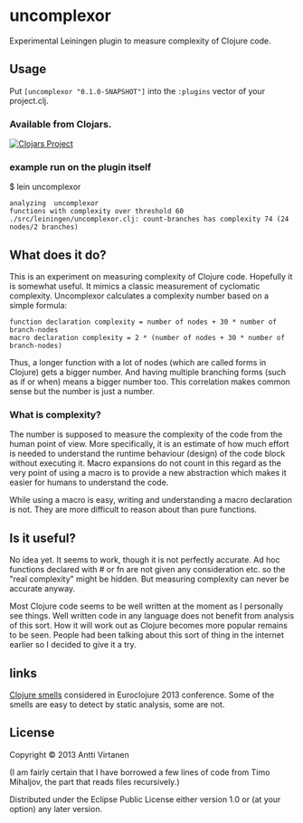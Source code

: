 # uncomplexor

Experimental Leiningen plugin to measure complexity of Clojure code.

## Usage

Put `[uncomplexor "0.1.0-SNAPSHOT"]` into the `:plugins` vector of your project.clj.

### Available from Clojars.

[![Clojars Project](http://clojars.org/org.clojars.lokori/uncomplexor/latest-version.svg)](http://clojars.org/org.clojars.lokori/uncomplexor)


### example run on the plugin itself

$ lein uncomplexor

```
analyzing  uncomplexor
functions with complexity over threshold 60
./src/leiningen/uncomplexor.clj: count-branches has complexity 74 (24 nodes/2 branches)
```


## What does it do?

This is an experiment on measuring complexity of Clojure code. Hopefully it is somewhat useful.  It mimics a classic measurement of cyclomatic complexity. Uncomplexor calculates a complexity number based on a simple formula:

```
function declaration complexity = number of nodes + 30 * number of branch-nodes
macro declaration complexity = 2 * (number of nodes + 30 * number of branch-nodes)
```

Thus, a longer function with a lot of nodes (which are called forms in Clojure) gets a bigger number. And having multiple branching forms (such as if or when) means a bigger number too. This correlation makes common sense but the number is just a number. 

### What is complexity?

The number is supposed to measure the complexity of the code from the human point of view. More specifically, it is an estimate of how much effort is needed to understand the runtime behaviour (design) of the code block without executing it. Macro expansions do not count in this regard as the very point of using a macro is to provide a new abstraction which makes it easier for humans to understand the code.

While using a macro is easy, writing and understanding a macro declaration is not. They are more difficult to reason about than pure functions. 


## Is it useful? 

No idea yet. It seems to work, though it is not perfectly accurate. Ad hoc functions declared with # or fn are not given any consideration etc. so the "real complexity" might be hidden. But measuring complexity can never be accurate anyway.

Most Clojure code seems to be well written at the moment as I personally see things.  Well written code in any language does not benefit from analysis of this sort. How it will work out as Clojure becomes more popular remains to be seen. People had been talking about this sort of thing in the internet earlier so I decided to give it a try.

## links

[Clojure smells](http://teropa.info/blog/2013/10/14/euroclojure-2013-common-clojure-smells.html) considered in Euroclojure 2013 conference. Some of the smells are easy to detect by static analysis, some are not. 


## License

Copyright © 2013 Antti Virtanen

(I am fairly certain that I have borrowed a few lines of code from Timo Mihaljov, the part that reads files recursively.)

Distributed under the Eclipse Public License either version 1.0 or (at
your option) any later version.
